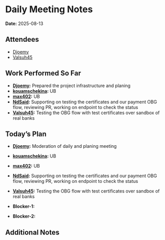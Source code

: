 # Daily Meeting Notes

**Date:** 2025-08-13

## Attendees
- [Djoemy](https://github.com/Djoemy)
- [Valsuh45](https://github.com/Valsuh45)

## Work Performed So Far
- **[Djoemy](https://github.com/Djoemy):** Prepared the project infrastructure and planing
- **[kouamschekina](https://github.com/kouamschekina):** UB
- **[max402](https://github.com/max402):** UB
- **[NdSaid](https://github.com/NdSaid):** Supporting on testing the certificates and our payment OBG flow, reviewing PR, working on endpoint to check the status
- **[Valsuh45](https://github.com/Valsuh45):** Testing the OBG flow with test certificates over sandbox of real banks

## Today’s Plan
- **[Djoemy](https://github.com/Djoemy):** Moderation of daily and planing meeting
- **[kouamschekina](https://github.com/kouamschekina):** UB
- **[max402](https://github.com/max402):** UB
- **[NdSaid](https://github.com/NdSaid):** Supporting on testing the certificates and our payment OBG flow, reviewing PR, working on endpoint to check the status
- **[Valsuh45](https://github.com/Valsuh45):** Testing the OBG flow with test certificates over sandbox of real banks
- **Blocker-1:** 

- **Blocker-2:** 

## Additional Notes





